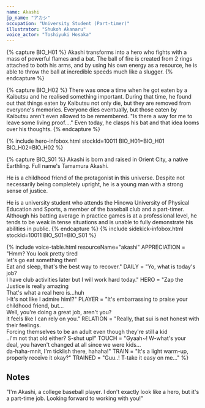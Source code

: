 ```yaml
---
name: Akashi
jp_name: "アカシ"
occupation: "University Student (Part-timer)"
illustrator: "Shukoh Akanaru"
voice_actor: "Toshiyuki Hosaka"
---
```


{% capture BIO_H01 %}
Akashi transforms into a hero who fights with a mass of powerful flames and a bat. The ball of fire is created from 2 rings attached to both his arms, and by using his own energy as a resource, he is able to throw the ball at incredible speeds much like a slugger.
{% endcapture %}

{% capture BIO_H02 %}
There was once a time when he got eaten by a Kaibutsu and he realised something important. During that time, he found out that things eaten by Kaibutsu not only die, but they are removed from everyone's memories. Everyone dies eventually, but those eaten by Kaibutsu aren't even allowed to be remembered. "Is there a way for me to leave some living proof...." Even today, he clasps his bat and that idea looms over his thoughts.
{% endcapture %}

{% include hero-infobox.html stockId=10011 BIO_H01=BIO_H01 BIO_H02=BIO_H02 %}

{% capture BIO_S01 %}
Akashi is born and raised in Orient City, a native Earthling. Full name's Tamamura Akashi.

He is a childhood friend of the protagonist in this universe. Despite not necessarily being completely upright, he is a young man with a strong sense of justice.

He is a university student who attends the Hinowa University of Physical Education and Sports, a member of the baseball club and a part-timer. Although his batting average in practice games is at a professional level, he tends to be weak in tense situations and is unable to fully demonstrate his abilities in public.
{% endcapture %}
{% include sidekick-infobox.html stockId=10011 BIO_S01=BIO_S01 %}

{% include voice-table.html resourceName="akashi"
APPRECIATION = "Hmm? You look pretty tired<br>let's go eat something then!<br>Eat and sleep, that's the best way to recover."
DAILY = "Yo, what is today's job? <br> I have club activities later but I will work hard today."
HERO = "Zap the Justice is really amazing<br>That's what a real hero is…huh<br>I-It's not like I admire him!?"
PLAYER = "It's embarrassing to praise your childhood friend, but...<br>Well, you're doing a great job, aren't you? <br>it feels like I can rely on you."
RELATION = "Really, that sui is not honest with their feelings.<br>Forcing themselves to be an adult even though they're still a kid<br>..I'm not that old either? S-shut up!"
TOUCH = "Gyaah~! W-what's your deal, you haven't changed at all since we were kids...<br>da-haha-mnit, I'm ticklish there, hahaha!"
TRAIN = "It's a light warm-up, properly receive it okay?"
TRAINED = "Guu..! T-take it easy on me…"
%}

## Notes

"I'm Akashi, a college baseball player. I don't exactly look like a hero, but it's a part-time job. Looking forward to working with you!"
